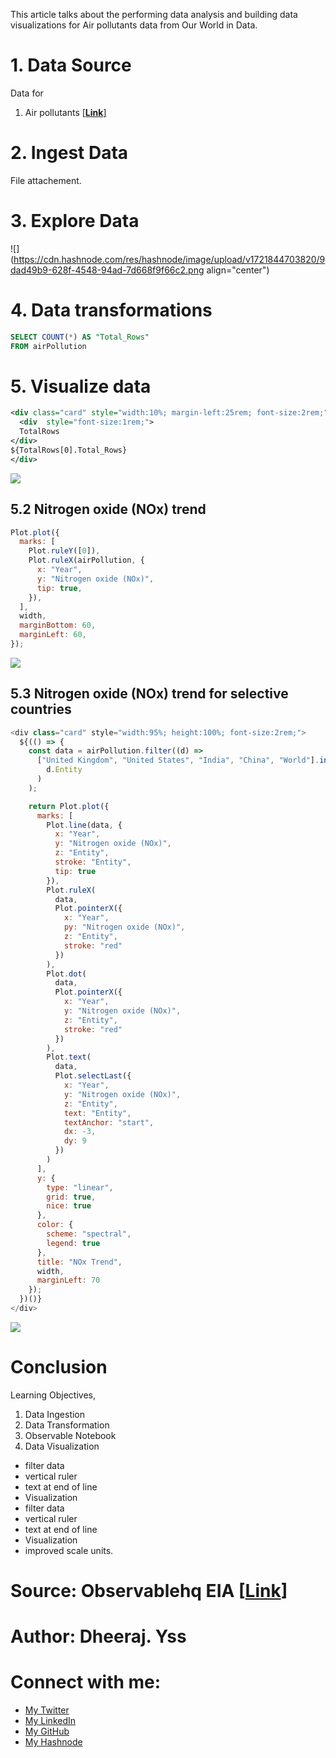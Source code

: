 This article talks about the performing data analysis and building data visualizations for Air pollutants data from Our World in Data.

# 1\. Data Source

Data for

1. Air pollutants \[[**Link**\]](https://ourworldindata.org/explorers/air-pollution?time=1750..latest&uniformYAxis=0&Pollutant=All+pollutants&Sector=From+all+sectors+%28Total%29&Per+capita=false&country=USA~CHN~IND~GBR~OWID_WRL)

# **2\. Ingest Data**

File attachement.

# 3\. Explore Data

![](https://cdn.hashnode.com/res/hashnode/image/upload/v1721844703820/9dad49b9-628f-4548-94ad-7d668f9f66c2.png align="center")

# 4\. Data transformations

```sql
SELECT COUNT(*) AS "Total_Rows"
FROM airPollution
```

# 5\. Visualize data

```xml
<div class="card" style="width:10%; margin-left:25rem; font-size:2rem;">
  <div  style="font-size:1rem;">
  TotalRows
</div>
${TotalRows[0].Total_Rows}
</div>
```

![](https://cdn.hashnode.com/res/hashnode/image/upload/v1721844843143/c0c0031b-a98c-4fe9-9103-63286f9525f2.png)

## 5.2 Nitrogen oxide (NOx) trend

```javascript
Plot.plot({
  marks: [
    Plot.ruleY([0]),
    Plot.ruleX(airPollution, {
      x: "Year",
      y: "Nitrogen oxide (NOx)",
      tip: true,
    }),
  ],
  width,
  marginBottom: 60,
  marginLeft: 60,
});
```

![](https://cdn.hashnode.com/res/hashnode/image/upload/v1721924783854/b4aa218f-42c5-401f-a8c7-d8d03581445d.png)



## 5.3 Nitrogen oxide (NOx) trend for selective countries

```javascript
<div class="card" style="width:95%; height:100%; font-size:2rem;">
  ${(() => {
    const data = airPollution.filter((d) =>
      ["United Kingdom", "United States", "India", "China", "World"].includes(
        d.Entity
      )
    );

    return Plot.plot({
      marks: [
        Plot.line(data, {
          x: "Year",
          y: "Nitrogen oxide (NOx)",
          z: "Entity",
          stroke: "Entity",
          tip: true
        }),
        Plot.ruleX(
          data,
          Plot.pointerX({
            x: "Year",
            py: "Nitrogen oxide (NOx)",
            z: "Entity",
            stroke: "red"
          })
        ),
        Plot.dot(
          data,
          Plot.pointerX({
            x: "Year",
            y: "Nitrogen oxide (NOx)",
            z: "Entity",
            stroke: "red"
          })
        ),
        Plot.text(
          data,
          Plot.selectLast({
            x: "Year",
            y: "Nitrogen oxide (NOx)",
            z: "Entity",
            text: "Entity",
            textAnchor: "start",
            dx: -3,
            dy: 9
          })
        )
      ],
      y: {
        type: "linear",
        grid: true,
        nice: true
      },
      color: {
        scheme: "spectral",
        legend: true
      },
      title: "NOx Trend",
      width,
      marginLeft: 70
    });
  })()}
</div>
```

![](https://cdn.hashnode.com/res/hashnode/image/upload/v1722009979949/f1ee5f1b-3a43-464d-8063-27fe57e16f58.png)




# Conclusion

Learning Objectives,

1. Data Ingestion
2. Data Transformation
3. Observable Notebook
4. Data Visualization

- filter data
- vertical ruler
- text at end of line
- Visualization
- filter data
- vertical ruler
- text at end of line
- Visualization
- improved scale units.

# Source: Observablehq EIA \[[Link](https://observablehq.observablehq.cloud/framework-example-eia/)\]

# Author: Dheeraj. Yss

# Connect with me:

- [My Twitter](https://twitter.com/yssdheeraj)
- [My LinkedIn](https://www.linkedin.com/in/dheerajy1/)
- [My GitHub](https://github.com/dheerajy1)
- [My Hashnode](https://dheerajy1.hashnode.dev/)
